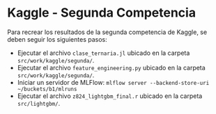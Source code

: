 # Kaggle - Segunda Competencia

Para recrear los resultados de la segunda competencia de Kaggle, se deben seguir los siguientes pasos:

- Ejecutar el archivo `clase_ternaria.jl` ubicado en la carpeta `src/work/kaggle/segunda/`.
- Ejecutar el archivo `feature_engineering.py` ubicado en la carpeta `src/work/kaggle/segunda/`.
- Iniciar un servidor de MLFlow: `mlflow server --backend-store-uri ~/buckets/b1/mlruns`
- Ejecutar el archivo `z824_lightgbm_final.r` ubicado en la carpeta `src/lightgbm/`.

